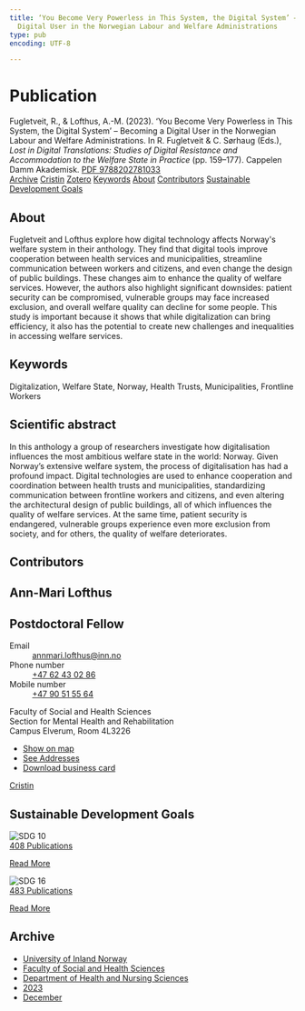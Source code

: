 ```yaml
---
title: ‘You Become Very Powerless in This System, the Digital System’ – Becoming a
  Digital User in the Norwegian Labour and Welfare Administrations
type: pub
encoding: UTF-8

---
```

<h1>Publication</h1>
<article id="csl-bib-container-FN3Y3RCY" class="csl-bib-container">
  <div class="csl-bib-body"> <div class="csl-entry">Fugletveit, R., &#38; Lofthus, A.-M. (2023). ‘You Become Very Powerless in This System, the Digital System’ – Becoming a Digital User in the Norwegian Labour and Welfare Administrations. In R. Fugletveit &#38; C. Sørhaug (Eds.), <i>Lost in Digital Translations: Studies of Digital Resistance and Accommodation to the Welfare State in Practice</i> (pp. 159–177). Cappelen Damm Akademisk. <a href="https://doi.org/PDF 9788202781033">PDF 9788202781033</a></div> </div>
  <div class="csl-bib-buttons">
    <a href="#taxonomy-article-FN3Y3RCY" alt="archive" class="csl-bib-button">Archive</a>
    <a href="https://app.cristin.no/results/show.jsf?id=2217231" alt="Cristin" class="csl-bib-button">Cristin</a>
    <a href="http://zotero.org/groups/5881554/items/FN3Y3RCY" alt="Zotero" class="csl-bib-button">Zotero</a>
    <a href="#keywords-article-FN3Y3RCY" alt="keywords" class="csl-bib-button">Keywords</a>
    <a href="#about-article-FN3Y3RCY" alt="about_pub" class="csl-bib-button">About</a>
    <a href="#contributors-article-FN3Y3RCY" alt="contributors" class="csl-bib-button">Contributors</a>
    <a href="#sdg-article-FN3Y3RCY" alt="sdg" class="csl-bib-button">Sustainable Development Goals</a>
  </div>
  <div id="csl-bib-meta-container-FN3Y3RCY"></div>
</article>
<div id="csl-bib-meta-FN3Y3RCY" class="csl-bib-meta">
  <article id="about-article-FN3Y3RCY" class="about_pub-article">
    <h1>About</h1>
    Fugletveit and Lofthus explore how digital technology affects Norway's welfare system in their anthology. They find that digital tools improve cooperation between health services and municipalities, streamline communication between workers and citizens, and even change the design of public buildings. These changes aim to enhance the quality of welfare services. However, the authors also highlight significant downsides: patient security can be compromised, vulnerable groups may face increased exclusion, and overall welfare quality can decline for some people. This study is important because it shows that while digitalization can bring efficiency, it also has the potential to create new challenges and inequalities in accessing welfare services.
  </article>
  <article id="keywords-article-FN3Y3RCY" class="keywords-article">
    <h1>Keywords</h1>
    Digitalization, Welfare State, Norway, Health Trusts, Municipalities, Frontline Workers
  </article>
  <article id="abstract-article-FN3Y3RCY" class="abstract-article">
    <h1>Scientific abstract</h1>
    In this anthology a group of researchers investigate how digitalisation influences the most ambitious welfare state in the world: Norway. Given Norway’s extensive welfare system, the process of digitalisation has had a profound impact. Digital technologies are used to enhance cooperation and coordination between health trusts and municipalities, standardizing communication between frontline workers and citizens, and even altering the architectural design of public buildings, all of which influences the quality of welfare services. At the same time, patient security is endangered, vulnerable groups experience even more exclusion from society, and for others, the quality of welfare deteriorates.
  </article>
  <article id="contributors-article-FN3Y3RCY" class="contributors-article">
    <h1>Contributors</h1>
    <div class="personas"> <div class="vrtx-hinn-person-card"> <div class="photo"> <i class="lar la-user-circle missing-person"></i> </div> <div class="info"> <hgroup><h1>Ann-Mari Lofthus</h1> <h2>Postdoctoral Fellow</h2> </hgroup><dl> <dt>Email</dt> <dd> <a href="mailto:annmari.lofthus@inn.no">annmari.lofthus@inn.no</a> </dd> <dt>Phone number</dt> <dd><a href="tel:+4762430286"> +47 62 43 02 86 </a></dd> <dt>Mobile number</dt> <dd><a href="tel:+4790515564"> +47 90 51 55 64 </a></dd> </dl> <p> Faculty of Social and Health Sciences<br> Section for Mental Health and Rehabilitation<br> Campus Elverum, Room 4L3226 </p> <ul class="vrtx-hinn-links"> <li><a href="https://www.google.com/maps?q=60.88177,11.53669">Show on map</a></li> <li><a href="https://www.inn.no/english/find-an-employee/annmari-lofthus.html#vrtx-hinn-addresses">See Addresses</a></li> <li><a href="https://www.inn.no/english/find-an-employee/annmari-lofthus.html?vrtx=vcf">Download business card</a></li> </ul> </div> </div> <a href="https://app.cristin.no/persons/show.jsf?id=425576" alt="Cristin URL" class="personas-cristin">Cristin</a> </div>
  </article>
  <article id="sdg-article-FN3Y3RCY" class="sdg-article">
    <h1>Sustainable Development Goals</h1>
    <div class="sdg-container"><div id="sdg10" class="sdg">
        <img src="{{< params subfolder >}}images/sdg/sdg10_en.png" class="image" alt="SDG 10">
        <div class="sdg-overlay">
          <a href="{{< params subfolder >}}en/archive/?sdg=10#archive" class="sdg-publication-count"><span>408</span> Publications</a>
          <p><a href="https://sdgs.un.org/goals/goal10" class="sdg-read-more">Read More</a></p>
        </div>
      </div> <div id="sdg16" class="sdg">
        <img src="{{< params subfolder >}}images/sdg/sdg16_en.png" class="image" alt="SDG 16">
        <div class="sdg-overlay">
          <a href="{{< params subfolder >}}en/archive/?sdg=16#archive" class="sdg-publication-count"><span>483</span> Publications</a>
          <p><a href="https://sdgs.un.org/goals/goal16" class="sdg-read-more">Read More</a></p>
        </div>
      </div></div>
  </article>
  <article id="taxonomy-article-FN3Y3RCY" class="taxonomy-article">
    <h1>Archive</h1>
    <ul>
      <li><a href="{{< params subfolder >}}en/archive/?key=3DCRN523">University of Inland Norway</a></li>
      <li><a href="{{< params subfolder >}}en/archive/?key=IDKFS3MX">Faculty of Social and Health Sciences</a></li>
      <li><a href="{{< params subfolder >}}en/archive/?key=GTV4ECMZ">Department of Health and Nursing Sciences</a></li>
      <li><a href="{{< params subfolder >}}en/archive/?key=RX9SDGSP">2023</a></li>
      <li><a href="{{< params subfolder >}}en/archive/?key=FASFC5G5">December</a></li>
    </ul>
  </article>
</div>

